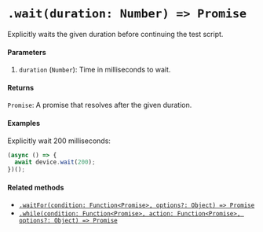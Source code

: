 # `.wait(duration: Number) => Promise`

Explicitly waits the given duration before continuing the test script.

#### Parameters

1. `duration` (`Number`): Time in milliseconds to wait.

#### Returns

`Promise`: A promise that resolves after the given duration.

#### Examples

Explicitly wait 200 milliseconds:

```javascript
(async () => {
  await device.wait(200);
})();
```

#### Related methods

- [`.waitFor(condition: Function<Promise>, options?: Object) => Promise`](./waitFor.md)
- [`.while(condition: Function<Promise>, action: Function<Promise>, options?: Object) => Promise`](./while.md)